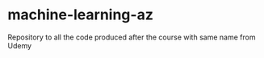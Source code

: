 # machine-learning-az
Repository to all the code produced after the course with same name from Udemy
